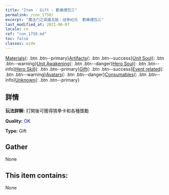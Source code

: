 ```yaml
---
title: "Item - Gift - 歡樂禮包三"
permalink: /con_1750/
excerpt: "魔法门之英雄无敌：战争纪元  歡樂禮包三"
last_modified_at: 2021-06-07
locale: cn
ref: "con_1750.md"
toc: false
classes: wide
---
```

 [Materials](/ItemsCN/){: .btn .btn--primary}[Artifacts](/ItemsCN/Artifacts/){: .btn .btn--success}[Unit Soul](/ItemsCN/UnitSoul/){: .btn .btn--warning}[Unit Awakening](/ItemsCN/UnitAwakening/){: .btn .btn--danger}[Hero Soul](/ItemsCN/HeroSoul/){: .btn .btn--info}[Hero Skill](/ItemsCN/HeroSkill/){: .btn .btn--primary}[Gift](/ItemsCN/Gift/){: .btn .btn--success}[Event related](/ItemsCN/Events/){: .btn .btn--warning}[Avatars](/ItemsCN/Avatars/){: .btn .btn--danger}[Consumables](/ItemsCN/Consumables/){: .btn .btn--info}[Unknown](/ItemsCN/Unknown/){: .btn .btn--primary}

## 詳情
 **玩法詳解:** 打開後可獲得猜拳卡和各種獎勵

 **Quality:** <span style="color: #0000CD">OK</span>

 **Type:** Gift

## Gather

  None

## This item contains:

  None


